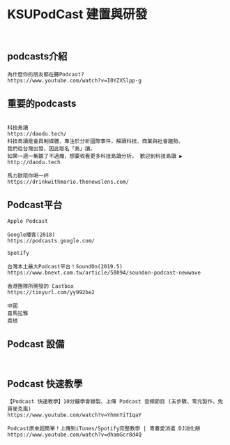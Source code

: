 # KSUPodCast 建置與研發
```

```
```

```

## podcasts介紹
```
為什麼你的朋友都在聽Podcast?
https://www.youtube.com/watch?v=I0YZXSlpp-g

```



## 重要的podcasts
```

```
```
科技島讀
https://daodu.tech/
科技島讀是會員制媒體，專注於分析國際事件，解讀科技、商業與社會趨勢。
我們從台灣出發，因此取名「島」讀。 
如果一週一集聽了不過癮，想要收看更多科技島讀分析， 歡迎到科技島讀 ▶️ http://daodu.tech
```

```
馬力歐陪你喝一杯
https://drinkwithmario.thenewslens.com/
```

## Podcast平台
```
Apple Podcast

```
```
Google播客(2018)
https://podcasts.google.com/
```
```
Spotify

```
```
台灣本土最大Podcast平台！SoundOn(2019.5)
https://www.bnext.com.tw/article/58094/soundon-podcast-newwave
```
```
香港團隊所開發的 Castbox
https://tinyurl.com/yy992be2
```
```
中國
喜馬拉雅
荔枝
```
## Podcast 設備
```


```


## Podcast 快速教學
```
【Podcast 快速教學】10分鐘學會錄製、上傳 Podcast 音頻節目 (五步驟、零元製作、免買麥克風)
https://www.youtube.com/watch?v=YhmnYiTIqaY
```
```
Podcast原來超簡單！上傳到iTunes/Spotify完整教學 | 青春愛消遣 DJ消化餅
https://www.youtube.com/watch?v=dhamGcr8d4Q
```
##
```


```


##
```


```

